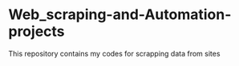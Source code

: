 # Web_scraping-and-Automation-projects
This repository contains my codes for scrapping data from sites 
